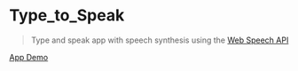 # Type_to_Speak

> Type and speak app with speech synthesis using the [Web Speech API](https://developer.mozilla.org/en-US/docs/Web/API/Web_Speech_API)

[App Demo](https://Ali97hz.github.io/text_to_speech)

